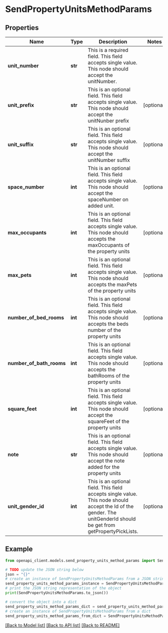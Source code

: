# SendPropertyUnitsMethodParams


## Properties

Name | Type | Description | Notes
------------ | ------------- | ------------- | -------------
**unit_number** | **str** | This is a required field. This field accepts single value. This node should accept the unitNumber. | 
**unit_prefix** | **str** | This is an optional field. This field accepts single value. This node should accept the unitNunber prefix | [optional] 
**unit_suffix** | **str** | This is an optional field. This field accepts single value. This node should accept the unitNumber suffix | [optional] 
**space_number** | **int** | This is an optional field. This field accepts single value. This node should accept the spaceNumber on added unit. | [optional] 
**max_occupants** | **int** | This is an optional field. This field accepts single value. This node should accepts the maxOccupants of the property units | [optional] 
**max_pets** | **int** | This is an optional field. This field accepts single value. This node should accepts the maxPets of the property units | [optional] 
**number_of_bed_rooms** | **int** | This is an optional field. This field accepts single value. This node should accepts the beds number of the property units | [optional] 
**number_of_bath_rooms** | **int** | This is an optional field. This field accepts single value. This node should accepts the bathRooms of the property units | [optional] 
**square_feet** | **int** | This is an optional field. This field accepts single value. This node should accept the squareFeet of the property units | [optional] 
**note** | **str** | This is an optional field. This field accepts single value. This node should accept the note added for the property units | [optional] 
**unit_gender_id** | **int** | This is an optional field. This field accepts single value. This node should accept the Id of the gender. The unitGenderId should be get from getPropertyPickLists. | [optional] 

## Example

```python
from openapi_client.models.send_property_units_method_params import SendPropertyUnitsMethodParams

# TODO update the JSON string below
json = "{}"
# create an instance of SendPropertyUnitsMethodParams from a JSON string
send_property_units_method_params_instance = SendPropertyUnitsMethodParams.from_json(json)
# print the JSON string representation of the object
print(SendPropertyUnitsMethodParams.to_json())

# convert the object into a dict
send_property_units_method_params_dict = send_property_units_method_params_instance.to_dict()
# create an instance of SendPropertyUnitsMethodParams from a dict
send_property_units_method_params_from_dict = SendPropertyUnitsMethodParams.from_dict(send_property_units_method_params_dict)
```
[[Back to Model list]](../README.md#documentation-for-models) [[Back to API list]](../README.md#documentation-for-api-endpoints) [[Back to README]](../README.md)


